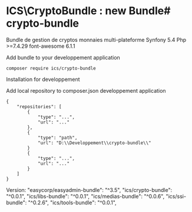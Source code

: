 # ICS\CryptoBundle : new Bundle# crypto-bundle
Bundle de gestion de cryptos monnaies multi-plateforme
Synfony 5.4
Php >=7.4.29
font-awesome 6.1.1

Add bundle to your developpement application

    composer require ics/crypto-bundle
    
Installation for developpement

Add local repository to composer.json developpement application

    {
        "repositories": [
            {
                "type": "...",
                "url": "..."
            }, 
            {
                "type": "path",
                "url": "D:\\Developpement\\crypto-bundle\\"
            }
            {
                "type": "...",
                "url": "..."
            }
        ]
    }


Version: 
         "easycorp/easyadmin-bundle": "^3.5",
         "ics/crypto-bundle": "^0.0.1",
         "ics/libs-bundle": "^0.0.1",
         "ics/medias-bundle": "^0.0.6",
         "ics/ssi-bundle": "^0.2.6",
         "ics/tools-bundle": "^0.0.1",
         
